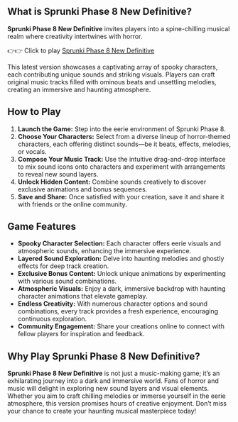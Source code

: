 ## What is Sprunki Phase 8 New Definitive?

**Sprunki Phase 8 New Definitive** invites players into a spine-chilling musical realm where creativity intertwines with horror. 

👉👉 Click to play [Sprunki Phase 8 New Definitive](https://sprunkly.org/game/sprunki-phase-8-new-version)

This latest version showcases a captivating array of spooky characters, each contributing unique sounds and striking visuals. Players can craft original music tracks filled with ominous beats and unsettling melodies, creating an immersive and haunting atmosphere.

## How to Play

1. **Launch the Game:** Step into the eerie environment of Sprunki Phase 8.
2. **Choose Your Characters:** Select from a diverse lineup of horror-themed characters, each offering distinct sounds—be it beats, effects, melodies, or vocals.
3. **Compose Your Music Track:** Use the intuitive drag-and-drop interface to mix sound icons onto characters and experiment with arrangements to reveal new sound layers.
4. **Unlock Hidden Content:** Combine sounds creatively to discover exclusive animations and bonus sequences.
5. **Save and Share:** Once satisfied with your creation, save it and share it with friends or the online community.

## Game Features

- **Spooky Character Selection:** Each character offers eerie visuals and atmospheric sounds, enhancing the immersive experience.
- **Layered Sound Exploration:** Delve into haunting melodies and ghostly effects for deep track creation.
- **Exclusive Bonus Content:** Unlock unique animations by experimenting with various sound combinations.
- **Atmospheric Visuals:** Enjoy a dark, immersive backdrop with haunting character animations that elevate gameplay.
- **Endless Creativity:** With numerous character options and sound combinations, every track provides a fresh experience, encouraging continuous exploration.
- **Community Engagement:** Share your creations online to connect with fellow players for inspiration and feedback.

## Why Play Sprunki Phase 8 New Definitive?

**Sprunki Phase 8 New Definitive** is not just a music-making game; it’s an exhilarating journey into a dark and immersive world. Fans of horror and music will delight in exploring new sound layers and visual elements. Whether you aim to craft chilling melodies or immerse yourself in the eerie atmosphere, this version promises hours of creative enjoyment. Don’t miss your chance to create your haunting musical masterpiece today!
